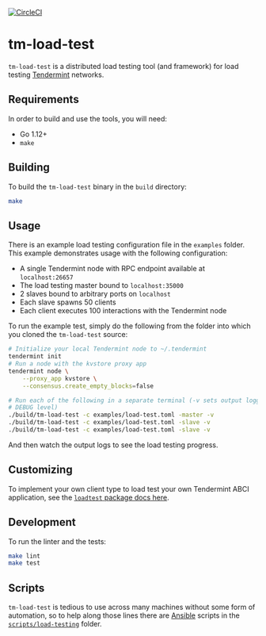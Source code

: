 [![CircleCI](https://circleci.com/gh/interchainio/tm-load-test/tree/master.svg?style=svg)](https://circleci.com/gh/interchainio/tm-load-test/tree/master)

# tm-load-test

`tm-load-test` is a distributed load testing tool (and framework) for load
testing [Tendermint](https://tendermint.com/) networks.

## Requirements
In order to build and use the tools, you will need:

* Go 1.12+
* `make`

## Building
To build the `tm-load-test` binary in the `build` directory:

```bash
make
```

## Usage
There is an example load testing configuration file in the `examples` folder.
This example demonstrates usage with the following configuration:

* A single Tendermint node with RPC endpoint available at `localhost:26657`
* The load testing master bound to `localhost:35000`
* 2 slaves bound to arbitrary ports on `localhost`
* Each slave spawns 50 clients
* Each client executes 100 interactions with the Tendermint node

To run the example test, simply do the following from the folder into which you
cloned the `tm-load-test` source:

```bash
# Initialize your local Tendermint node to ~/.tendermint
tendermint init
# Run a node with the kvstore proxy app
tendermint node \
    --proxy_app kvstore \
    --consensus.create_empty_blocks=false

# Run each of the following in a separate terminal (-v sets output logging to
# DEBUG level)
./build/tm-load-test -c examples/load-test.toml -master -v
./build/tm-load-test -c examples/load-test.toml -slave -v
./build/tm-load-test -c examples/load-test.toml -slave -v
```

And then watch the output logs to see the load testing progress.

## Customizing
To implement your own client type to load test your own Tendermint ABCI
application, see the [`loadtest` package docs here](./pkg/loadtest/README.md).

## Development
To run the linter and the tests:

```bash
make lint
make test
```

## Scripts
`tm-load-test` is tedious to use across many machines without some form of
automation, so to help along those lines there are
[Ansible](https://docs.ansible.com/ansible/latest/index.html) scripts in the
[`scripts/load-testing`](./scripts/load-testing/README.md) folder.
